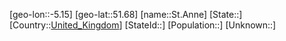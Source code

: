 ﻿---
location: [51.68,-5.15]
type: City
tags:
- geo/City


SpocWebEntityId: 34437
isDeleted: false
confidential: public

---
[geo-lon::-5.15]
[geo-lat::51.68]
[name::St.Anne]
[State::]
[Country::[United_Kingdom](geo/Continent/Europe/United_Kingdom.md)]
[StateId::]
[Population::]
[Unknown::]

